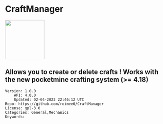 # CraftManager
<img src="https://raw.githubusercontent.com/roimee6/CraftManager/4ee1bd0c1bb7c09fb8dfa6a2c5ba01cfb6ea3528/icon.png" width="128" height="128" />

## Allows you to create or delete crafts ! Works with the new pocketmine crafting system (>= 4.18)
```properties
Version: 1.0.0
    API: 4.0.0
    Updated: 02-04-2023 22:46:12 UTC
Repo: https://github.com/roimee6/CraftManager
License: gpl-3.0
Categories: General,Mechanics
Keywords: 
```